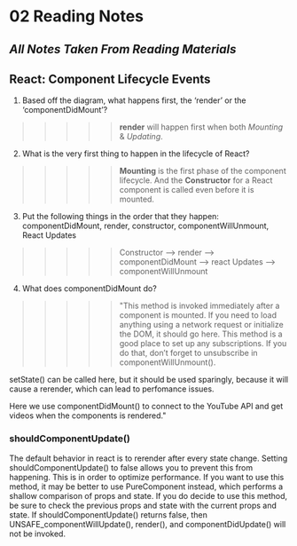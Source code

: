 # 02 Reading Notes

## *All Notes Taken From Reading Materials*

## React: Component Lifecycle Events

1. Based off the diagram, what happens first, the ‘render’ or the ‘componentDidMount’?

>>>>> **render** will happen first when both *Mounting* & *Updating*.

2. What is the very first thing to happen in the lifecycle of React?

>>>>> **Mounting** is the first phase of the component lifecycle. And the **Constructor** for a React component is called even before it is mounted. 

3. Put the following things in the order that they happen: componentDidMount, render, constructor, componentWillUnmount, React Updates

>>>>> Constructor --> render --> componentDidMount --> react Updates --> componentWillUnmount

4. What does componentDidMount do?

>>>>> "This method is invoked immediately after a component is mounted. If you need to load anything using a network request or initialize the DOM, it should go here. This method is a good place to set up any subscriptions. If you do that, don’t forget to unsubscribe in componentWillUnmount().

setState() can be called here, but it should be used sparingly, because it will cause a rerender, which can lead to perfomance issues.

Here we use componentDidMount() to connect to the YouTube API and get videos when the components is rendered."

### shouldComponentUpdate()
The default behavior in react is to rerender after every state change. Setting shouldComponentUpdate() to false allows you to prevent this from happening. This is in order to optimize performance. If you want to use this method, it may be better to use PureComponent instead, which performs a shallow comparison of props and state. If you do decide to use this method, be sure to check the previous props and state with the current props and state. If shouldComponentUpdate() returns false, then UNSAFE_componentWillUpdate(), render(), and componentDidUpdate() will not be invoked.